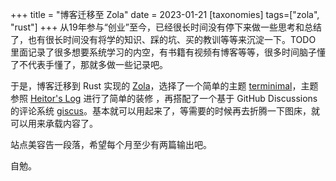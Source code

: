 +++
title = "博客迁移至 Zola"
date = 2023-01-21
[taxonomies]
tags=["zola", "rust"]
+++
从19年参与“创业”至今，已经很长时间没有停下来做一些思考和总结了，也有很长时间没有将学的知识、踩的坑、买的教训等等来沉淀一下。TODO 里面记录了很多想要系统学习的内空，有书籍有视频有博客等等，很多时间脑子懂了不代表手懂了，那就多做一些记录吧。

于是，博客迁移到 Rust 实现的 [Zola](https://www.getzola.org/)，选择了一个简单的主题 [terminimal](https://github.com/pawroman/zola-theme-terminimal)，主题参照 [Heitor's Log](https://heitorpb.github.io/) 进行了简单的装修 ，再搭配了一个基于 GitHub Discussions 的评论系统 [giscus](https://github.com/apps/giscus)。基本就可以用起来了，等需要的时候再去折腾一下图床，就可以用来承载内容了。

站点美容告一段落，希望每个月至少有两篇输出吧。

自勉。
